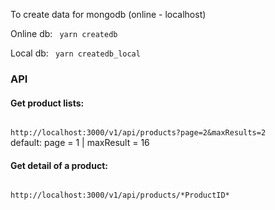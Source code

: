 To create data for mongodb (online - localhost)

Online db:
<code>
    yarn createdb
</code>

Local db:
<code>
    yarn createdb_local
</code>

<h3>API</h3>
<h4> Get product lists: </h4>
<code>
http://localhost:3000/v1/api/products?page=2&maxResults=2
</code>
default: page = 1 | maxResult = 16

<h4> Get detail of a product: </h4>
<code>
http://localhost:3000/v1/api/products/*ProductID*
</code>